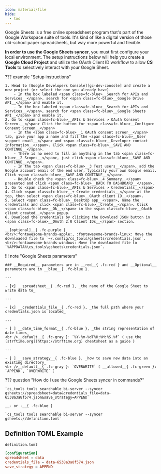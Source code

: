 ```yaml
---
icon: material/file
hide:
  - toc
---
```


Google Sheets is a free online spreadsheet program that's part of the Google Workspace suite of tools. It's kind of like a digital version of those old-school paper spreadsheets, but way more powerful and flexible.

<span class=fc-coral>__In order to use the Google Sheets syncer__</span>, you must first configure your local environment. The setup instructions below will help you create a __Google Cloud Project__ and utilize the OAuth Client ID workflow to allow __CS Tools__ to selectively interact with your Google Sheet.

??? example "Setup instructions"

    1. Head to [Google Developers Console][gc-dev-console] and create a new project (or select the one you already have).
        - In the box labeled <span class=fc-blue>__Search for APIs and Services__</span>, search for <span class=fc-blue>__Google Drive API__</span> and enable it.
        - In the box labeled <span class=fc-blue>__Search for APIs and Services__</span>, search for <span class=fc-blue>__Google Sheets API__</span> and enable it.
    2. Go to <span class=fc-blue>__APIs & Services > OAuth Consent Screen.__</span> Click the button for <span class=fc-blue>__Configure Consent Screen__</span>
        - In the <span class=fc-blue>__1 OAuth consent screen__</span> tab, give your app a name and fill the <span class=fc-blue>__User support email__</span> and <span class=fc-blue>__Developer contact information__</span>. Click <span class=fc-blue>__SAVE AND CONTINUE__</span>.
        - There is no need to fill in anything in the tab <span class=fc-blue>__2 Scopes__</span>, just click <span class=fc-blue>__SAVE AND CONTINUE__</span>.
        - In the tab <span class=fc-blue>__3 Test users__</span>, add the Google account email of the end user, typically your own Google email. Click <span class=fc-blue>__SAVE AND CONTINUE__</span>.
        - Double check the <span class=fc-blue>__4 Summary__</span> presented and click <span class=fc-blue>__BACK TO DASHBOARD__</span>.
    3. Go to <span class=fc-blue>__APIs & Services > Credentials__</span>
    4. Click <span class=fc-blue>__+ Create credentials__</span> at the top, then select <span class=fc-blue>__OAuth client ID__</span>.
    5. Select <span class=fc-blue>__Desktop app__</span>, name the credentials and click <span class=fc-blue>__Create__</span>. Click <span class=fc-blue>__Ok__</span> in the <span class=fc-blue>__OAuth client created__</span> popup.
    6. Download the credentials by clicking the Download JSON button in <span class=fc-blue>__OAuth 2.0 Client IDs__</span> section.
    
    __[optional]__{ .fc-purple }
    <br/>:fontawesome-brands-apple:, :fontawesome-brands-linux: Move the downloaded file to `~/.config/cs_tools/gsheets/credentials.json`.
    <br/>:fontawesome-brands-windows: Move the downloaded file to `%APPDATA%\cs_tools\gsheets\credentials.json`.

!!! note "Google Sheets parameters"

    ### __Required__ parameters are in __red__{ .fc-red } and __Optional__ parameters are in __blue__{ .fc-blue }.
    
    ---

    - [x] __spreadsheet__{ .fc-red }, _the name of the Google Sheet to write data to_

    ---

    - [x] __credentials_file__{ .fc-red }, _the full path where your credentials.json is located_

    ---

    - [ ] __date_time_format__{ .fc-blue }, _the string representation of date times_
    <br />__default__{ .fc-gray }: `%Y-%m-%dT%H:%M:%S.%f` ( use the [strftime.org](https://strftime.org) cheatsheet as a guide )
    
    ---

    - [ ] __save_strategy__{ .fc-blue }, _how to save new data into an existing directory_
    <br />__default__{ .fc-gray }: `OVERWRITE` ( __allowed__{ .fc-green }: `APPEND`, `OVERWRITE` )


??? question "How do I use the Google Sheets syncer in commands?"

    `cs_tools tools searchable bi-server --syncer gsheets://spreadsheet=data&credentials_file=data-6538a3a8f574.json&save_strategy=APPEND`

    __- or -__{ .fc-blue }

    `cs_tools tools searchable bi-server --syncer gsheets://definition.toml`


## Definition TOML Example

`definition.toml`
```toml
[configuration]
spreadsheet = data
credentials_file = data-6538a3a8f574.json
save_strategy = APPEND
```

[gc-dev-console]: https://console.cloud.google.com/apis/dashboard
